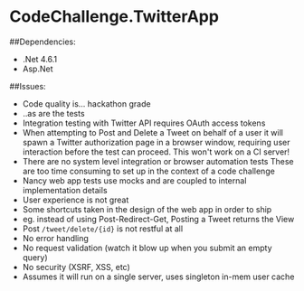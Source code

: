 # CodeChallenge.TwitterApp

##Dependencies:
- .Net 4.6.1
- Asp.Net

##Issues:
- Code quality is... hackathon grade
- ..as are the tests
 - Integration testing with Twitter API requires OAuth access tokens
 - When attempting to Post and Delete a Tweet on behalf of a user it will
   spawn a Twitter authorization page in a browser window, 
   requiring user interaction before the test can proceed.
   This won't work on a CI server!
 - There are no system level integration or browser automation tests
   These are too time consuming to set up in the context of a code challenge
 - Nancy web app tests use mocks and are coupled to internal implementation details
- User experience is not great
- Some shortcuts taken in the design of the web app in order to ship
 - eg. instead of using Post-Redirect-Get, Posting a Tweet returns the View
 - Post `/tweet/delete/{id}` is not restful at all
 - No error handling
 - No request validation (watch it blow up when you submit an empty query)
 - No security (XSRF, XSS, etc)
 - Assumes it will run on a single server, uses singleton in-mem user cache
 

